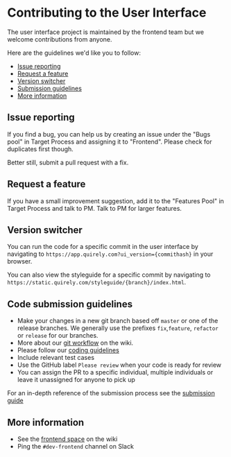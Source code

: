 # Contributing to the User Interface

The user interface project is maintained by the frontend team but we welcome contributions from anyone.

Here are the guidelines we'd like you to follow:

- [Issue reporting](#issue)
- [Request a feature](#feature)
- [Version switcher](#switcher)
- [Submission guidelines](#guidelines)
- [More information](#info)

## <a name="issue"></a> Issue reporting
If you find a bug, you can help us by creating an issue under the "Bugs pool" in Target Process and assigning it to "Frontend". Please check for duplicates first though.

Better still, submit a pull request with a fix.

## <a name="feature"></a> Request a feature
If you have a small improvement suggestion, add it to the "Features Pool" in Target Process and talk to PM. Talk to PM for larger features.

## <a name="switcher"></a> Version switcher
You can run the code for a specific commit in the user interface by navigating to `https://app.quirely.com?ui_version={commithash}` in your browser.

You can also view the styleguide for a specific commit by navigating to `https://static.quirely.com/styleguide/{branch}/index.html`.

## <a name="guidelines"></a> Code submission guidelines
- Make your changes in a new git branch based off `master` or one of the release branches. We generally use the prefixes `fix`,`feature`, `refactor` or `release` for our branches.
- More about our [git workflow](https://contentful.atlassian.net/wiki/display/ENG/Git+flow+and+release+flow+-+proposal) on the wiki.
- Please follow our [coding guidelines](https://contentful.atlassian.net/wiki/display/ENG/Frontend+JS+Coding+Style+Guideline)
- Include relevant test cases
- Use the GitHub label `Please review` when your code is ready for review
- You can assign the PR to a specific individual, multiple individuals or leave it unassigned for anyone to pick up

For an in-depth reference of the submission process see the [submission
guide](./docs/buides/code-submission.md)

## <a name="info"></a> More information
- See the [frontend space](https://contentful.atlassian.net/wiki/display/ENG/Frontend) on the wiki
- Ping the `#dev-frontend` channel on Slack
